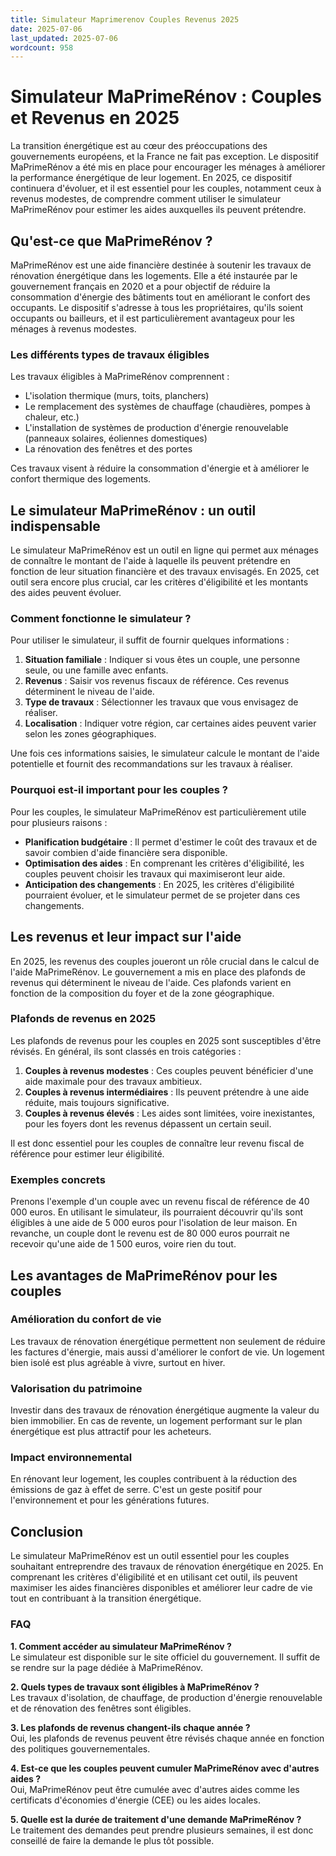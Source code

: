 ```yaml
---
title: Simulateur Maprimerenov Couples Revenus 2025
date: 2025-07-06
last_updated: 2025-07-06
wordcount: 958
---
```


# Simulateur MaPrimeRénov : Couples et Revenus en 2025

La transition énergétique est au cœur des préoccupations des gouvernements européens, et la France ne fait pas exception. Le dispositif MaPrimeRénov a été mis en place pour encourager les ménages à améliorer la performance énergétique de leur logement. En 2025, ce dispositif continuera d'évoluer, et il est essentiel pour les couples, notamment ceux à revenus modestes, de comprendre comment utiliser le simulateur MaPrimeRénov pour estimer les aides auxquelles ils peuvent prétendre.

## Qu'est-ce que MaPrimeRénov ?

MaPrimeRénov est une aide financière destinée à soutenir les travaux de rénovation énergétique dans les logements. Elle a été instaurée par le gouvernement français en 2020 et a pour objectif de réduire la consommation d'énergie des bâtiments tout en améliorant le confort des occupants. Le dispositif s'adresse à tous les propriétaires, qu'ils soient occupants ou bailleurs, et il est particulièrement avantageux pour les ménages à revenus modestes.

### Les différents types de travaux éligibles

Les travaux éligibles à MaPrimeRénov comprennent :

- L'isolation thermique (murs, toits, planchers)
- Le remplacement des systèmes de chauffage (chaudières, pompes à chaleur, etc.)
- L'installation de systèmes de production d'énergie renouvelable (panneaux solaires, éoliennes domestiques)
- La rénovation des fenêtres et des portes

Ces travaux visent à réduire la consommation d'énergie et à améliorer le confort thermique des logements.

## Le simulateur MaPrimeRénov : un outil indispensable

Le simulateur MaPrimeRénov est un outil en ligne qui permet aux ménages de connaître le montant de l'aide à laquelle ils peuvent prétendre en fonction de leur situation financière et des travaux envisagés. En 2025, cet outil sera encore plus crucial, car les critères d'éligibilité et les montants des aides peuvent évoluer.

### Comment fonctionne le simulateur ?

Pour utiliser le simulateur, il suffit de fournir quelques informations :

1. **Situation familiale** : Indiquer si vous êtes un couple, une personne seule, ou une famille avec enfants.
2. **Revenus** : Saisir vos revenus fiscaux de référence. Ces revenus déterminent le niveau de l'aide.
3. **Type de travaux** : Sélectionner les travaux que vous envisagez de réaliser.
4. **Localisation** : Indiquer votre région, car certaines aides peuvent varier selon les zones géographiques.

Une fois ces informations saisies, le simulateur calcule le montant de l'aide potentielle et fournit des recommandations sur les travaux à réaliser.

### Pourquoi est-il important pour les couples ?

Pour les couples, le simulateur MaPrimeRénov est particulièrement utile pour plusieurs raisons :

- **Planification budgétaire** : Il permet d'estimer le coût des travaux et de savoir combien d'aide financière sera disponible.
- **Optimisation des aides** : En comprenant les critères d'éligibilité, les couples peuvent choisir les travaux qui maximiseront leur aide.
- **Anticipation des changements** : En 2025, les critères d'éligibilité pourraient évoluer, et le simulateur permet de se projeter dans ces changements.

## Les revenus et leur impact sur l'aide

En 2025, les revenus des couples joueront un rôle crucial dans le calcul de l'aide MaPrimeRénov. Le gouvernement a mis en place des plafonds de revenus qui déterminent le niveau de l'aide. Ces plafonds varient en fonction de la composition du foyer et de la zone géographique.

### Plafonds de revenus en 2025

Les plafonds de revenus pour les couples en 2025 sont susceptibles d'être révisés. En général, ils sont classés en trois catégories :

1. **Couples à revenus modestes** : Ces couples peuvent bénéficier d'une aide maximale pour des travaux ambitieux.
2. **Couples à revenus intermédiaires** : Ils peuvent prétendre à une aide réduite, mais toujours significative.
3. **Couples à revenus élevés** : Les aides sont limitées, voire inexistantes, pour les foyers dont les revenus dépassent un certain seuil.

Il est donc essentiel pour les couples de connaître leur revenu fiscal de référence pour estimer leur éligibilité.

### Exemples concrets

Prenons l'exemple d'un couple avec un revenu fiscal de référence de 40 000 euros. En utilisant le simulateur, ils pourraient découvrir qu'ils sont éligibles à une aide de 5 000 euros pour l'isolation de leur maison. En revanche, un couple dont le revenu est de 80 000 euros pourrait ne recevoir qu'une aide de 1 500 euros, voire rien du tout.

## Les avantages de MaPrimeRénov pour les couples

### Amélioration du confort de vie

Les travaux de rénovation énergétique permettent non seulement de réduire les factures d'énergie, mais aussi d'améliorer le confort de vie. Un logement bien isolé est plus agréable à vivre, surtout en hiver.

### Valorisation du patrimoine

Investir dans des travaux de rénovation énergétique augmente la valeur du bien immobilier. En cas de revente, un logement performant sur le plan énergétique est plus attractif pour les acheteurs.

### Impact environnemental

En rénovant leur logement, les couples contribuent à la réduction des émissions de gaz à effet de serre. C'est un geste positif pour l'environnement et pour les générations futures.

## Conclusion

Le simulateur MaPrimeRénov est un outil essentiel pour les couples souhaitant entreprendre des travaux de rénovation énergétique en 2025. En comprenant les critères d'éligibilité et en utilisant cet outil, ils peuvent maximiser les aides financières disponibles et améliorer leur cadre de vie tout en contribuant à la transition énergétique.

### FAQ

**1. Comment accéder au simulateur MaPrimeRénov ?**  
Le simulateur est disponible sur le site officiel du gouvernement. Il suffit de se rendre sur la page dédiée à MaPrimeRénov.

**2. Quels types de travaux sont éligibles à MaPrimeRénov ?**  
Les travaux d'isolation, de chauffage, de production d'énergie renouvelable et de rénovation des fenêtres sont éligibles.

**3. Les plafonds de revenus changent-ils chaque année ?**  
Oui, les plafonds de revenus peuvent être révisés chaque année en fonction des politiques gouvernementales.

**4. Est-ce que les couples peuvent cumuler MaPrimeRénov avec d'autres aides ?**  
Oui, MaPrimeRénov peut être cumulée avec d'autres aides comme les certificats d'économies d'énergie (CEE) ou les aides locales.

**5. Quelle est la durée de traitement d'une demande MaPrimeRénov ?**  
Le traitement des demandes peut prendre plusieurs semaines, il est donc conseillé de faire la demande le plus tôt possible.